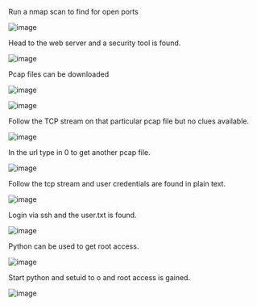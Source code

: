 Run a nmap scan to find for open ports

![image](https://user-images.githubusercontent.com/93418272/178009120-4b292bc0-bee9-4187-bf8a-19c508dc005a.png)


Head to the web server and a security tool is found. 

![image](https://user-images.githubusercontent.com/93418272/178009152-c412c8ad-648b-4670-b79d-d47f038e593b.png)

Pcap files can be downloaded 

![image](https://user-images.githubusercontent.com/93418272/178009182-1ea063ba-9a2f-4395-9f49-1a18d12241ea.png)

![image](https://user-images.githubusercontent.com/93418272/178009207-ceda3cfb-f47d-44fe-b2fd-361ed21892b2.png)

Follow the TCP stream on that particular pcap file but no clues available.

![image](https://user-images.githubusercontent.com/93418272/178009226-a3a3d083-efe3-48d1-b21c-f9b11083a4ea.png)


In the url type in 0 to get another pcap file.

![image](https://user-images.githubusercontent.com/93418272/178009260-07bdd13a-517e-4528-a0ca-898314976868.png)


Follow the tcp stream and user credentials are found in plain text.

![image](https://user-images.githubusercontent.com/93418272/178009311-15a129c0-7cff-4cd2-aa74-e037926d1e55.png)


Login via ssh and the user.txt is found.

![image](https://user-images.githubusercontent.com/93418272/178009549-b992be7f-5568-4d87-9d33-454b471ccdcc.png)


Python can be used to get root access.

![image](https://user-images.githubusercontent.com/93418272/178009588-7eb60ba9-dd52-4023-9979-373e58c36a6f.png)


Start python and setuid to o and root access is gained.

![image](https://user-images.githubusercontent.com/93418272/178009609-fa556926-3e9b-4a93-91f0-3bbe16070923.png)
